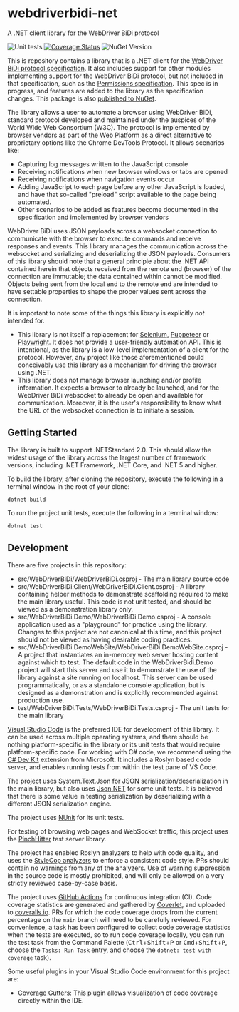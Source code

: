 # webdriverbidi-net
A .NET client library for the WebDriver BiDi protocol

![Unit tests](https://github.com/jimevans/webdriverbidi-net/actions/workflows/dotnet.yml/badge.svg)
[![Coverage Status](https://coveralls.io/repos/github/jimevans/webdriverbidi-net/badge.svg?branch=main&kill_cache=1)](https://coveralls.io/github/jimevans/webdriverbidi-net?branch=main)
![NuGet Version](https://img.shields.io/nuget/v/WebDriverBiDi)


This is repository contains a library that is a .NET client for the
[WebDriver BiDi protocol specification](https://w3c.github.io/webdriver-bidi/). It also includes support for
other modules implementing support for the WebDriver BiDi protocol, but not included in that specification,
such as the [Permissions specification](https://www.w3.org/TR/permissions/). This spec is in progress,
and features are added to the library as the specification changes. This package is also 
[published to NuGet](https://www.nuget.org/packages/WebDriverBiDi).

The library allows a user to automate a browser using WebDriver BiDi, standard protocol developed and maintained
under the auspices of the World Wide Web Consortium (W3C). The protocol is implemented by browser vendors as part
of the Web Platform as a direct alternative to proprietary options like the Chrome DevTools Protocol. It allows
scenarios like:
* Capturing log messages written to the JavaScript console
* Receiving notifications when new browser windows or tabs are opened
* Receiving notifications when navigation events occur
* Adding JavaScript to each page before any other JavaScript is loaded, and have that so-called "preload"
script available to the page being automated.
* Other scenarios to be added as features become documented in the specification and implemented by browser
vendors

WebDriver BiDi uses JSON payloads across a websocket connection to communicate with the browser to execute
commands and receive responses and events. This library manages the communication across the websocket and
serializing and deserializing the JSON payloads. Consumers of this library should note that a general
principle about the .NET API contained herein that objects received from the remote end (browser) of the
connection are immutable; the data contained within cannot be modified. Objects being sent from the local
end to the remote end are intended to have settable properties to shape the proper values sent across the
connection.

It is important to note some of the things this library is explicitly _not_ intended for.
* This library is not itself a replacement for [Selenium](https://selenium.dev), [Puppeteer](https://pptr.dev)
or [Playwright](https://playwright.dev). It does not provide a user-friendly automation API. This is intentional,
as the library is a low-level implementation of a client for the protocol. However, any project like those
aforementioned could conceivably use this library as a mechanism for driving the browser using .NET.
* This library does not manage browser launching and/or profile information. It expects a browser to already
be launched, and for the WebDriver BiDi websocket to already be open and available for communication. Moreover,
it is the user's responsibility to know what the URL of the websocket connection is to initiate a session.

## Getting Started
The library is built to support .NETStandard 2.0. This should allow the widest usage of the library across
the largest number of framework versions, including .NET Framework, .NET Core, and .NET 5 and higher.

To build the library, after cloning the repository, execute the following in a terminal window
in the root of your clone:

    dotnet build

To run the project unit tests, execute the following in a terminal window:

    dotnet test

## Development
There are five projects in this repository:
* src/WebDriverBiDi/WebDriverBiDi.csproj - The main library source code
* src/WebDriverBiDi.Client/WebDriverBiDi.Client.csproj - A library containing helper methods to
demonstrate scaffolding required to make the main library useful. This code is not unit tested,
and should be viewed as a demonstration library only.
* src/WebDriverBiDi.Demo/WebDriverBiDi.Demo.csproj - A console application used as a "playground"
for practice using the library. Changes to this project are not canonical at this time, and this
project should not be viewed as having desirable coding practices.
* src/WebDriverBiDi.DemoWebSite/WebDriverBiDi.DemoWebSite.csproj - A project that instantiates
an in-memory web server hosting content against which to test. The default code in the WebDriverBidi.Demo
project will start this server and use it to demonstrate the use of the library against a site
running on localhost. This server can be used programmatically, or as a standalone console application,
but is designed as a demonstration and is explicitly recommended against production use.
* test/WebDriverBiDi.Tests/WebDriverBiDi.Tests.csproj - The unit tests for the main library

[Visual Studio Code](https://code.visualstudio.com/) is the preferred IDE for development of this library.
It can be used across multiple operating systems, and there should be nothing platform-specific in the
library or its unit tests that would require platform-specific code. For working with C# code, we recommend
using the [C# Dev Kit](https://marketplace.visualstudio.com/items?itemName=ms-dotnettools.csdevkit) extension
from Microsoft. It includes a Roslyn based code server, and enables running tests from within the test pane
of VS Code.

The project uses System.Text.Json for JSON serialization/deserialization in the main library, but also
uses [Json.NET](https://www.newtonsoft.com/json) for some unit tests. It is believed that there is some
value in testing serialization by deserializing with a different JSON serialization engine.

The project uses [NUnit](https://nunit.org/) for its unit tests.

For testing of browsing web pages and WebSocket traffic, this project uses the
[PinchHitter](https://github.com/jimevans/PinchHitter) test server library.

The project has enabled Roslyn analyzers to help with code quality, and uses the
[StyleCop analyzers](https://www.nuget.org/packages/StyleCop.Analyzers) to enforce a consistent code style.
PRs should contain no warnings from any of the analyzers. Use of warning suppression in the source code
is mostly prohibited, and will only be allowed on a very strictly reviewed case-by-case basis.

The project uses [GitHub Actions](https://github.com/jimevans/webdriverbidi-net/actions) for continuous
integration (CI). Code coverage statistics are generated and gathered by
[Coverlet](https://www.nuget.org/packages/coverlet.collector/), and uploaded to
[coveralls.io](https://coveralls.io/github/jimevans/webdriverbidi-net?branch=main). PRs for which
the code coverage drops from the current percentage on the `main` branch will need to be carefully
reviewed. For convenience, a task has been configured to collect code coverage statistics when the
tests are executed, so to run code coverage locally, you can run the test task from the Command
Palette (<kbd>Ctrl</kbd>+<kbd>Shift</kbd>+<kbd>P</kbd> or <kbd>Cmd</kbd>+<kbd>Shift</kbd>+<kbd>P</kbd>, 
choose the `Tasks: Run Task` entry, and choose the `dotnet: test with coverage` task).

Some useful plugins in your Visual Studio Code environment for this project are:
* [Coverage Gutters](https://marketplace.visualstudio.com/items?itemName=ryanluker.vscode-coverage-gutters):
This plugin allows visualization of code coverage directly within the IDE.
